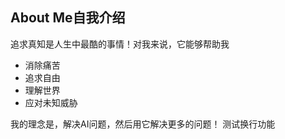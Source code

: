 ## About Me自我介绍

追求真知是人生中最酷的事情！对我来说，它能够帮助我

* 消除痛苦
* 追求自由
* 理解世界
* 应对未知威胁

我的理念是，解决AI问题，然后用它解决更多的问题！
测试换行功能

<!-- [[AboutMe自我介绍]] -->
<!--